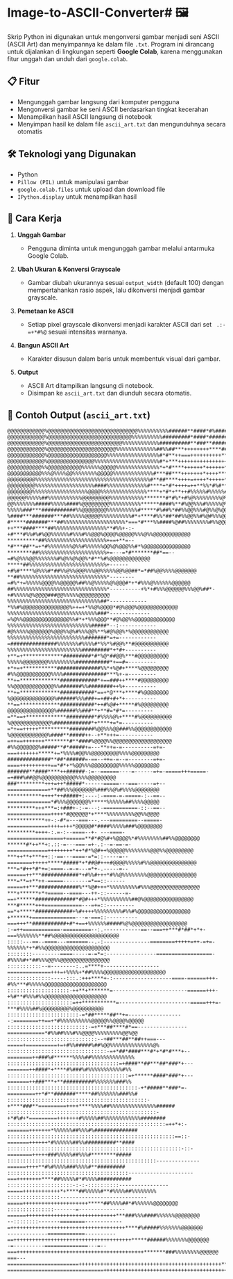 # Image-to-ASCII-Converter# 🖼️ 

Skrip Python ini digunakan untuk mengonversi gambar menjadi seni ASCII (ASCII Art) dan menyimpannya ke dalam file `.txt`. Program ini dirancang untuk dijalankan di lingkungan seperti **Google Colab**, karena menggunakan fitur unggah dan unduh dari `google.colab`.

## 📋 Fitur

- Mengunggah gambar langsung dari komputer pengguna
- Mengonversi gambar ke seni ASCII berdasarkan tingkat kecerahan
- Menampilkan hasil ASCII langsung di notebook
- Menyimpan hasil ke dalam file `ascii_art.txt` dan mengunduhnya secara otomatis

## 🛠️ Teknologi yang Digunakan

- Python
- `Pillow (PIL)` untuk manipulasi gambar
- `google.colab.files` untuk upload dan download file
- `IPython.display` untuk menampilkan hasil

## 🚀 Cara Kerja

1. **Unggah Gambar**
   - Pengguna diminta untuk mengunggah gambar melalui antarmuka Google Colab.

2. **Ubah Ukuran & Konversi Grayscale**
   - Gambar diubah ukurannya sesuai `output_width` (default 100) dengan mempertahankan rasio aspek, lalu dikonversi menjadi gambar grayscale.

3. **Pemetaan ke ASCII**
   - Setiap pixel grayscale dikonversi menjadi karakter ASCII dari set ` .:-=+*#%@` sesuai intensitas warnanya.

4. **Bangun ASCII Art**
   - Karakter disusun dalam baris untuk membentuk visual dari gambar.

5. **Output**
   - ASCII Art ditampilkan langsung di notebook.
   - Disimpan ke `ascii_art.txt` dan diunduh secara otomatis.

## 📄 Contoh Output (`ascii_art.txt`)

```text
@@@@@@@@@@@@%@@@@@@@@@@@@@@@@@@@@@@@@@@@@@%%%%%%%%%%######**####*#%######%%#####%%%%%%%%%%%%%%@@@@@@
@@@@@@@@@@@@%@@@@@@@@@@@@@@@@@@@@@@@@@@@%%%%%%%%%%#########*####*###########%%%%%%%%%%%%%%%@@@@@@@@@
@@@@@@@@@@@@%@@@@@@@@@@@@@@@@@@@@@@@@%%%%%%%%%%%%##########**###**#############%%%%%%%%%%%%@@@@@@@@@
@@@@@@@@@@@@%@@@@@@@@@@@@@@@@@@@@@@%%%%%%%%%%%%%##%%##***++++++++****####*########%%%%%%%%%@@@@@@@@@
@@@@@@@@@@@@%@@@@@@@@@@@@@@@@@@@%%%%%%%%%%%%%%%%%#*#**++===++++++++++**#**############%%%%%@@@@@@@@@
@@@@@@@@@@@@%@@@@@@@@@@@@@@@%%%%%%%%%%%%%%%%%%%%%#*+***+++++++++++++++++*#####%#######%%%%@@@@@@@@@@
@@@@@@@@@@@%%@@@@@@@@@@@%%%%%%@@@@@%%%%%%%%%%%%%%*+*#****++++++*++++++*#*+*######%%##%%%%%@@@@@@@@@@
@@@@@@@@@@@%%%@%%%%@@%%%%%%%%@@@@@%%%%%%%%%%%%%#***##***+++++++*++++***+++++*###%%%@@@@%%@@@@@@@@@@@
@@@@@@@@@%%%%%%%%%%%%%%%%%%%%%%%%%%%%%%%%%%%%%#**##****++++=++++*+++++*++**#**#%@@@@@@@@@@@@@@@@@@@@
@@@@@@@@@%%%%%%%%%%%%%%%%%%%####%%%%%%%%%%%%%#****+*#*++++=++**%%*#%#**%###%%%%%@@@@@@@@@@@@@@@@@@@@
@@@@@@@@%%%%%%%%%%%%%%%%%%@@@@%%%%%%%%%%%%%%%****+*#*+**++#%%%%%#%%%%%#%@@%#@@@@%@@@@@@@@%@@@@@@@@@@
@@@@@@%%%%%##%%%%%%%%%%%@@@@@@@@@%%%%%%%%%%%*******#*#%*+#%@%%%%%%%%%@%%@%%%%@@@@@@%%%@@@@@@@@@@@@@@
@@%%%%%%%#####%%%%%####%@@@@@@@@@%%%%%%%%%%******####%**#%@@%%%#%%%%%@%#%%@@%%@@@%@@@@@%@@@@@@@@@@@@
%%%%%###***###########%%@@@@@@@@%%%%%%%%%%#*****#%##%*##%%@@%%%#@%%@%@@%%@@@@@@@@@%@@@@@@@@@@@@@@@@@
%####***#######***##%%%%%@@@@@%%%%%%%%%%#*+****#%%*##*##%%@@%%#%@#%%%@@%%@@@@@@@@@%%@@@@@@@@@@@@@@@@
#*****#######***##%%%%%%%%%%%%%%%%%%%%*===*#***%%####%@##%%%%%%%%#%%@@@%%@@@@@@@@@%%%@@@@@@@@@@@@@@@
++***####****##%%%%%%%%%%%%%%%%%**#%%+-:-+#***#%%#%#%@@%%%%%%#%%%#%%@@@%@@@@%@@@@@%%%@%%@@@@@@@@@@@@
**********##%%%%%%%%%%%%%%%%%%%%+==+**=--*#***##**=+*#%%%%%%%%@%%#%%%%%%@@%@%@@@%%#*%@@@@@@@@@@@@@@@
********##%%%%%%%%%%%%%%%%%%%%%%+=---=*#*******##*==--=#%@%%%@@%%%%%%%#%@%%@%@@%*#**%#%@@@@@@@@@@@@@
*****##%%%%%%%%%%%%%%%%%%%%%%%%%+------+#%#****%@%%%#*##%%@%%@@@%%%@@%%%%%@@%@@##*=*##%@@%%%%@@@@@@@
**##%%%%%%%%%%%%%%%%%%%%%%%%%%%%*--------=#%*+=%%%%%@@@@%%@@@@@%##%%@%%%%%@%@@@#*+*#%%%@%%%%%%@@@@@@
##%%%%%%%%%%%%%%%%%%%%%%%%%%%%%%*----------+%*+#%%%@@@@@@%%%@@%##*-+#%%%%%@%@@@@###@@%%%%%@@@@@@@@@@
%%%%%%%%%%%%%%%%%%%%%%%%%%%%%%##*------------*%%#%@@@@@@@@@@@@@@@%++=+*%%@%@@@@*#@%@@@%@@@@@@@@@@@@@
%%%%%%%%%%%%%%%%%%%%%%%%%%%%%###*-------------=%@%%@@@@@@@@@@@@@@@%%#*+*%%%@@@**#@%@@%%@@@@@@@@@@@@@
%%%%%%%%%%%%%%%%%%%%%%%%%%%#####*--:------------#@%%%%%@@@@@@@%@@@%%@%#%%%@@%**%#@%@@%*%@@@@@@@@@@@@
%%%%%%%%%%%%%%%%%%%%%%%%%#######*=+=------------=###############%%%%%%%#%%%%#*%%*%#@@%**#@@@@@@@@@@@
%%%%%%%%%%%%%%%%%%%%%%%%#########*+*#+----------+**=+*************#########*#*%@*##@@%***#@@@@@@@@@@
%%%%%@@@@@@@@%%%%%%%%%###########*+==#=---------+*+=+***********##############%%*+%@#+****%@@@@@@@@@
#%%@@@@@@@@@@@%%%%##############***%+-=---------**+=*************############*+==###++****#@@@@@@@@@
%%@@@@@@@@@@@@@%%#######%%########++%+----------**+=*************###########*==+*@***+****#%@@@@@@@@
%@@@@@@@@@@@@@@%######%%%###+=+##+#+*+----------**==*************###########*++#%@#+*****#%@@@@@@@@@
@@@@@@@@@@@@@@@%######%%###**+**#=*#*=---------=**==+*************#########*#%%%%@%+****#%@@@@@@@@@@
%@@@@@@@@@@@@@%############*+****+=*=----------=*+==+++++**********########%@@%%%@@###%%@@@@@@@@@@@@
%@@@@@@@@@@@@%####**#####++--+**+++=-----------=++==+++++++********#**####%@@@@%%@@@@@@@@@@@@@@@@@@@
#%%@@@@@@@%#####**#*#####+=---**++=-=----------=+=-===+++++++*****+=*%%%%#@@%%@@@@@@@@@%%%%@@@@@@@@@
##############**##*######=-==--++=-=--=--------=+=-====++++++++++==*#*+*%@@%%%@@@@@@@@@%%%%%@@@@@@@@
#######**####****++######-:=--======----=------=+=-=====+++=====-=+###%##@@%@@@@@@@@@@@%%%%@@@@@@@@@
###*********+++=++*#####*------=====---===-----=+--=============+**##%%%@@@@@@@%###%%@%#%%%%@@@@@@@@
***********++++*++#####+:----:-====-=-=====-:--==--==============*#%%%@@@@@@@%*****%%%%%%##%%%%@@@@@
*********+++***=:+###+-:-=---:-===========-::--==--==============++++*#@@@@@@*+****%%%%%%%%%@@%%@@@@
************++-:-#*=---===---.---=========--=====-=============++++=+++*@@@@@#*####%%%%%###%@@@@@@@@
*********++++-:.=-:--====--+- ---====-==================+======**#*#@%#+%@@@@%*#%%%%%%%%##%%@@@@@@@@
******#*++**+:.::-=---===-=+-.:--=-==-=-=============++++++++*++*#*%@#++%@@@@@%%%%%%%%@@@%%@@@@@@@@@
***++**+***++::-==---====-=*=::-----=--========+++++*****#####*+*##@#+++#@@@@%%%%%#%%@@@@@@@@@@@@@@@
***=*#++*#*+=:====--=-=---=*+-.-----=--======++***############*+#%%#+++*#%%@%%%%%%%%@@@@@@@@@@@@@@@@
***=**=+**++-=====--------=*==::------=====++***#############%**%@#+++*%%%%%%%%%#%%%@@@@@@@@@@@@@@@@
***+******+*+=====--====---++-::------=-==+******#############*#@#+++*%%%%%%%%%%##@%@@@@@@@@@@@@@@@@
***#*****+++============---=+=::---------==*+*****############+%#++++%%%%%%%%%#%%#%@@@@@@@@@@@@@@@@@
+******+==============---=-===::----------===+++**###########+#*+==+%%%%%%#####%@%@@@@@@@@@@@@@@@@@@
:-=++============-=========--:.------------==--===++***#*##*+*+-===%%%%%%%**##%@@@@@@@@@@@@@@@@@@@@@
:::::---==--====---=======--.-:---------------========+++++=++-=+=-%%%%%%*+*#%%@@@@@@@@@@@@@@@@@@@@@
::::::::---------====-----=-=*=:----------------==================-#%%%%#+*##%%%@@%%@@@@@@@@@@@@@@@@
:::::::::::--=--------:..=****+------------------==============+++=+%%%%+*##%%%%@@@@@@@@@@@@@@@@@@@@
::::::::::::::-----:::.:+++****+-:-------------------====-======+++-#%%***#%%%%%@@@@@@@@@@@@@@@@@@@@
::::::::::::::::::::-++**+*******=------------------------======+++-+%#**#%%%#%%@@@@@@@@@@@@@@@@@@@@
:::::::::::::::::::::=++***********=-----------------------=====+++=-***#%%%%##%@@@@@@@@@%@@@@@@@@@@
:::::::::::::::::::::::-=*##*****##**+=------------------:========++==+*#%%%%%%%%%%@@@@@%%@@@@%@@@@@
::::::::::::::::::::::::::-=+***##****#*==----------------============*#%%##%%%#%%@@@@%%%%%%%%%@@%@@
:::::::::::::::::::::::::::::--+##***##**##++===---=====+==========+=+#%%#####%##%@@%%%%%%%%%%%%%%@%
::::::::::::::::::::::::::::::::-=+*##*####***#*+*#*#***+--========++###%#******%%%%##%%%%%%%%%%%%%%
::::::::::::::::::::::::::::::::::::=+####**##***##*###*+---=======++####*+****#%###%#%%%%%%%%%%%#%%
:::::::::::::::::::::::::::::::::::::::=+******####*###*+---=======++###***+**##########%%%%%%%###%%
::::::::::::::::::::::::::::::::::::::::::-+*#####**###*=-=========++*#**#######*****##%%%%%%%###%%#
:::::::::::::::::::::::::::::::::::::::::::::-+****###**=========++++****%%%%##%%%%%%%%%%%%%%%######
::::::::::::::::::::::::::::::::::::::::::::::::-+*#%#+*=========+++++++#%%%%%##%%%%%%%%%%%%########
:::::::::::::::::::::::::::::::::::::::::::::::::::=++*+:-=======+++++++*%%%%%%##%%%#%##############
::::::::::::::::::::::::::::::::::::::::::::::::::::::==::-=======++++++*#%%%%%%##%%##########**####
::::::::::::::::::::::::::::::::::::::::::::::::::::::::-::-========+++++###%%%%%##%%%#********#####
::::::::::::::::::::::::::::::::::::::::::::::::--------------======++++**#%#%%%%###%%%%#**#########
:::::::::::::::::::::::::::::::::::::::---------------------===++++++++****##%%%%%#*#%%%%###########
:::::::::::::::::::::-:-:-::::::::::----------------=====++++++++++++*+****##%%%%%#**#%%%%##%%%%%%%%
:::::::::::::::::----------------------------=====+++++++++++++++++++++*****##%%%%##*#%%%%%%@@@@@@@@
:::::::::::::::-------=---------------======+++++++++++++++++++++++++++++***###%%%####%%%%%%@@@@@@@@
--::::::::-------========------------=+++++++++++++++++++++++++++++++++++++****#%#####%%%%%%%@@@@@@@
-------------============----------==++++++++++++++++++++++++++++++++++++++*****######%%%%%%%@@@@@@@
-=----------==============---=--===+++++++++++++++++++++++++++++++++++++++++*******###%%%%%%%%@@@@@@
===---=======================++++++++++++++++++++++++++++++++++++++++++++++*****+**###%%%%%%%%@@@@@@
===============================+++++++++++++++++++++++++++++++++++++++++++++**+++*#####%%%%%%%%@@@@@

